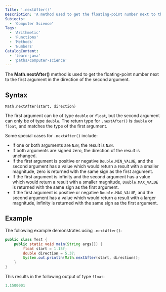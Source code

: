 ```yaml
---
Title: '.nextAfter()'
Description: 'A method used to get the floating-point number next to the first argument in the direction of the second argument.'
Subjects:
  - 'Computer Science'
Tags:
  - 'Arithmetic'
  - 'Functions'
  - 'Methods'
  - 'Numbers'
CatalogContent:
  - 'learn-java'
  - 'paths/computer-science'
---
```


The **Math.nextAfter()** method is used to get the floating-point number next to the first argument in the direction of the second argument.

## Syntax

```pseudo
Math.nextAfter(start, direction)
```

The first argument can be of type `double` or `float`, but the second argument can only be of type `double`. The return type for `.nextAfter()` is `double` or `float`, and matches the type of the first argument.

Some special cases for `.nextAfter()` include:

- If one or both arguments are `NaN`, the result is `NaN`.
- If both arguments are signed zero, the direction of the result is unchanged.
- If the first argument is positive or negative `Double.MIN_VALUE`, and the second argument has a value which would return a result with a smaller magnitude, zero is returned with the same sign as the first argument.
- If the first argument is infinity and the second argument has a value which would return a result with a smaller magnitude, `Double.MAX_VALUE` is returned with the same sign as the first argument.
- If the first argument is positive or negative `Double.MAX_VALUE`, and the second argument has a value which would return a result with a larger magnitude, infinity is returned with the same sign as the first argument.

## Example

The following example demonstrates using `.nextAfter()`:

```java
public class Test {
    public static void main(String args[]) {
        float start = 1.15f;
        double direction = 5.37;
        System.out.println(Math.nextAfter(start, direction));
    }
}
```

This results in the following output of type `float`:

```java
1.1500001
```
